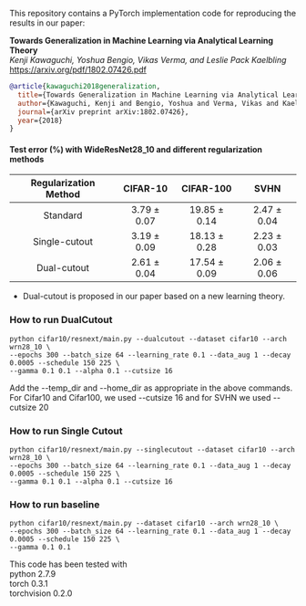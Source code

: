 This repository contains a PyTorch implementation code for reproducing the results in our paper:

**Towards Generalization in Machine Learning via Analytical Learning Theory** \
*Kenji Kawaguchi, Yoshua Bengio, Vikas Verma, and Leslie Pack Kaelbling* \
https://arxiv.org/pdf/1802.07426.pdf

```bibtex
@article{kawaguchi2018generalization,
  title={Towards Generalization in Machine Learning via Analytical Learning Theory},
  author={Kawaguchi, Kenji and Bengio, Yoshua and Verma, Vikas and Kaelbling, Leslie Pack},
  journal={arXiv preprint arXiv:1802.07426},
  year={2018}
}
```

#### Test error (\%) with WideResNet28_10 and different regularization methods
|    Regularization Method    | CIFAR-10 |  CIFAR-100 |  SVHN  |
|:----------:|:--------------:|:--------------:|:------:|
| Standard   | 3.79  ±  0.07  |  19.85  ±  0.14   |  2.47 ± 0.04|
| Single-cutout  | 3.19 ± 0.09 | 18.13 ± 0.28  | 2.23  ± 0.03 |
| Dual-cutout  |  2.61 ± 0.04 |  17.54    ±  0.09    | 2.06  ± 0.06|

* Dual-cutout is proposed in our paper based on a new learning theory.




### How to run DualCutout
```
python cifar10/resnext/main.py --dualcutout --dataset cifar10 --arch wrn28_10 \
--epochs 300 --batch_size 64 --learning_rate 0.1 --data_aug 1 --decay 0.0005 --schedule 150 225 \
--gamma 0.1 0.1 --alpha 0.1 --cutsize 16
```
Add the --temp_dir and --home_dir as appropriate in the above commands. For Cifar10 and Cifar100, we used --cutsize 16 and for SVHN we used --cutsize 20

### How to run Single Cutout
```
python cifar10/resnext/main.py --singlecutout --dataset cifar10 --arch wrn28_10 \
--epochs 300 --batch_size 64 --learning_rate 0.1 --data_aug 1 --decay 0.0005 --schedule 150 225 \
--gamma 0.1 0.1 --alpha 0.1 --cutsize 16
```
### How to run baseline
```
python cifar10/resnext/main.py --dataset cifar10 --arch wrn28_10 \
--epochs 300 --batch_size 64 --learning_rate 0.1 --data_aug 1 --decay 0.0005 --schedule 150 225 \
--gamma 0.1 0.1
```

This code has been tested with  
python 2.7.9  
torch 0.3.1  
torchvision 0.2.0
